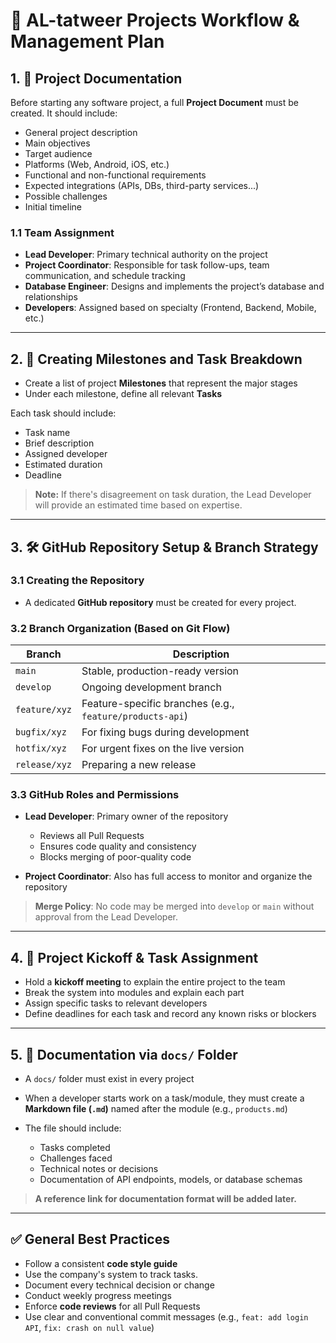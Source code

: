 # 🧭 AL-tatweer Projects Workflow & Management Plan

## 1. 📝 Project Documentation

Before starting any software project, a full **Project Document** must be created. It should include:

- General project description
- Main objectives
- Target audience
- Platforms (Web, Android, iOS, etc.)
- Functional and non-functional requirements
- Expected integrations (APIs, DBs, third-party services...)
- Possible challenges
- Initial timeline

### 1.1 Team Assignment

- **Lead Developer**: Primary technical authority on the project
- **Project Coordinator**: Responsible for task follow-ups, team communication, and schedule tracking
- **Database Engineer**: Designs and implements the project’s database and relationships
- **Developers**: Assigned based on specialty (Frontend, Backend, Mobile, etc.)

---

## 2. 🎯 Creating Milestones and Task Breakdown

- Create a list of project **Milestones** that represent the major stages
- Under each milestone, define all relevant **Tasks**

Each task should include:

- Task name
- Brief description
- Assigned developer
- Estimated duration
- Deadline

> **Note:** If there's disagreement on task duration, the Lead Developer will provide an estimated time based on expertise.

---

## 3. 🛠️ GitHub Repository Setup & Branch Strategy

### 3.1 Creating the Repository

- A dedicated **GitHub repository** must be created for every project.

### 3.2 Branch Organization (Based on Git Flow)

| Branch        | Description                                              |
| ------------- | -------------------------------------------------------- |
| `main`        | Stable, production-ready version                         |
| `develop`     | Ongoing development branch                               |
| `feature/xyz` | Feature-specific branches (e.g., `feature/products-api`) |
| `bugfix/xyz`  | For fixing bugs during development                       |
| `hotfix/xyz`  | For urgent fixes on the live version                     |
| `release/xyz` | Preparing a new release                                  |

### 3.3 GitHub Roles and Permissions

- **Lead Developer**: Primary owner of the repository

  - Reviews all Pull Requests
  - Ensures code quality and consistency
  - Blocks merging of poor-quality code

- **Project Coordinator**: Also has full access to monitor and organize the repository

> **Merge Policy**: No code may be merged into `develop` or `main` without approval from the Lead Developer.

---

## 4. 📢 Project Kickoff & Task Assignment

- Hold a **kickoff meeting** to explain the entire project to the team
- Break the system into modules and explain each part
- Assign specific tasks to relevant developers
- Define deadlines for each task and record any known risks or blockers

---

## 5. 📁 Documentation via `docs/` Folder

- A `docs/` folder must exist in every project
- When a developer starts work on a task/module, they must create a **Markdown file (`.md`)** named after the module (e.g., `products.md`)
- The file should include:

  - Tasks completed
  - Challenges faced
  - Technical notes or decisions
  - Documentation of API endpoints, models, or database schemas

> **A reference link for documentation format will be added later.**

---

## ✅ General Best Practices

- Follow a consistent **code style guide**
- Use the company's system to track tasks.
- Document every technical decision or change
- Conduct weekly progress meetings
- Enforce **code reviews** for all Pull Requests
- Use clear and conventional commit messages (e.g., `feat: add login API`, `fix: crash on null value`)
